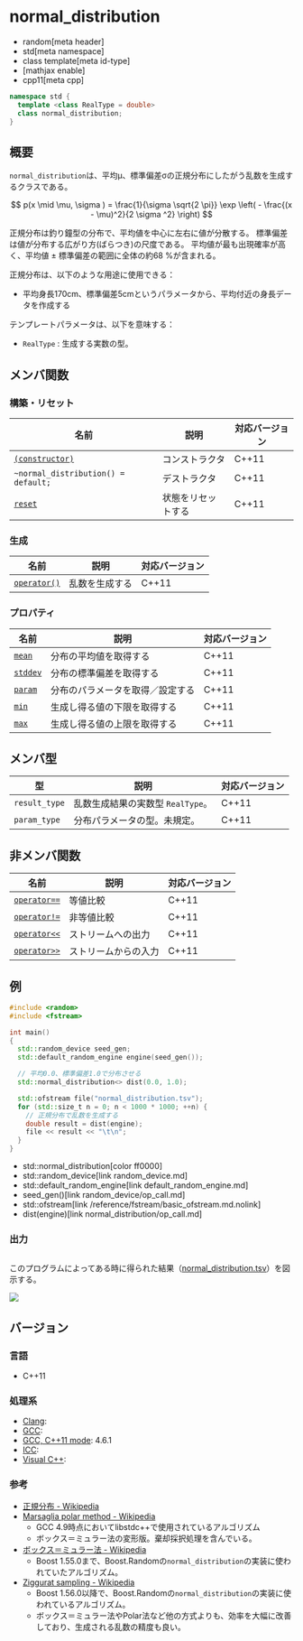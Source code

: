 # normal_distribution
* random[meta header]
* std[meta namespace]
* class template[meta id-type]
* [mathjax enable]
* cpp11[meta cpp]

```cpp
namespace std {
  template <class RealType = double>
  class normal_distribution;
}
```

## 概要
`normal_distribution`は、平均μ、標準偏差σの正規分布にしたがう乱数を生成するクラスである。

$$ p(x \mid \mu, \sigma ) = \frac{1}{\sigma \sqrt{2 \pi}} \exp \left( - \frac{(x - \mu)^2}{2 \sigma ^2} \right) $$

正規分布は釣り鐘型の分布で、平均値を中心に左右に値が分散する。
標準偏差は値が分布する広がり方(ばらつき)の尺度である。
平均値が最も出現確率が高く、平均値 ± 標準偏差の範囲に全体の約68 %が含まれる。

正規分布は、以下のような用途に使用できる：

- 平均身長170cm、標準偏差5cmというパラメータから、平均付近の身長データを作成する


テンプレートパラメータは、以下を意味する：

- `RealType` : 生成する実数の型。


## メンバ関数
### 構築・リセット

| 名前 | 説明 | 対応バージョン |
|-----------------------------------------------------------------|--------------------|-------|
| [`(constructor)`](normal_distribution/op_constructor.md)      | コンストラクタ     | C++11 |
| `~normal_distribution() = default;`                             | デストラクタ       | C++11 |
| [`reset`](normal_distribution/reset.md)                       | 状態をリセットする | C++11 |


### 生成

| 名前 | 説明 | 対応バージョン |
|--------------------------------------------------|----------------|-------|
| [`operator()`](normal_distribution/op_call.md) | 乱数を生成する | C++11 |


### プロパティ

| 名前 | 説明 | 対応バージョン |
|---------------------------------------------|----------------------------------|-------|
| [`mean`](normal_distribution/mean.md)     | 分布の平均値を取得する   | C++11 |
| [`stddev`](normal_distribution/stddev.md) | 分布の標準偏差を取得する | C++11 |
| [`param`](normal_distribution/param.md)   | 分布のパラメータを取得／設定する | C++11 |
| [`min`](normal_distribution/min.md)       | 生成し得る値の下限を取得する   | C++11 |
| [`max`](normal_distribution/max.md)       | 生成し得る値の上限を取得する   | C++11 |


## メンバ型

| 型 | 説明 | 対応バージョン |
|---------------|-------------------|-------|
| `result_type` | 乱数生成結果の実数型 `RealType`。 | C++11 |
| `param_type`  | 分布パラメータの型。未規定。 | C++11 |


## 非メンバ関数

| 名前 | 説明 | 対応バージョン |
|-------------------------------------------------------|----------------------|-------|
| [`operator==`](normal_distribution/op_equal.md)     | 等値比較             | C++11 |
| [`operator!=`](normal_distribution/op_not_equal.md) | 非等値比較           | C++11 |
| [`operator<<`](normal_distribution/op_ostream.md)   | ストリームへの出力   | C++11 |
| [`operator>>`](normal_distribution/op_istream.md)   | ストリームからの入力 | C++11 |


## 例
```cpp example
#include <random>
#include <fstream>

int main()
{
  std::random_device seed_gen;
  std::default_random_engine engine(seed_gen());

  // 平均0.0、標準偏差1.0で分布させる
  std::normal_distribution<> dist(0.0, 1.0);

  std::ofstream file("normal_distribution.tsv");
  for (std::size_t n = 0; n < 1000 * 1000; ++n) {
    // 正規分布で乱数を生成する
    double result = dist(engine);
    file << result << "\t\n";
  }
}
```
* std::normal_distribution[color ff0000]
* std::random_device[link random_device.md]
* std::default_random_engine[link default_random_engine.md]
* seed_gen()[link random_device/op_call.md]
* std::ofstream[link /reference/fstream/basic_ofstream.md.nolink]
* dist(engine)[link normal_distribution/op_call.md]

### 出力
```
```

このプログラムによってある時に得られた結果（[normal_distribution.tsv](https://github.com/cpprefjp/image/raw/master/reference/random/normal_distribution/normal_distribution.tsv)）を図示する。

![](https://github.com/cpprefjp/image/raw/master/reference/random/normal_distribution/normal_distribution.png)

## バージョン
### 言語
- C++11

### 処理系
- [Clang](/implementation.md#clang):
- [GCC](/implementation.md#gcc):
- [GCC, C++11 mode](/implementation.md#gcc): 4.6.1
- [ICC](/implementation.md#icc):
- [Visual C++](/implementation.md#visual_cpp):

### 参考
- [正規分布 - Wikipedia](https://ja.wikipedia.org/wiki/%E6%AD%A3%E8%A6%8F%E5%88%86%E5%B8%83)
- [Marsaglia polar method - Wikipedia](https://en.wikipedia.org/wiki/Marsaglia_polar_method)
    - GCC 4.9時点においてlibstdc++で使用されているアルゴリズム
    - ボックス＝ミュラー法の変形版。棄却採択処理を含んでいる。
- [ボックス＝ミュラー法 - Wikipedia](https://ja.wikipedia.org/wiki/%E3%83%9C%E3%83%83%E3%82%AF%E3%82%B9%EF%BC%9D%E3%83%9F%E3%83%A5%E3%83%A9%E3%83%BC%E6%B3%95)
    - Boost 1.55.0まで、Boost.Randomの`normal_distribution`の実装に使われていたアルゴリズム。
- [Ziggurat sampling - Wikipedia](https://en.wikipedia.org/wiki/Ziggurat_algorithm)
    - Boost 1.56.0以降で、Boost.Randomの`normal_distribution`の実装に使われているアルゴリズム。
    - ボックス＝ミュラー法やPolar法など他の方式よりも、効率を大幅に改善しており、生成される乱数の精度も良い。

